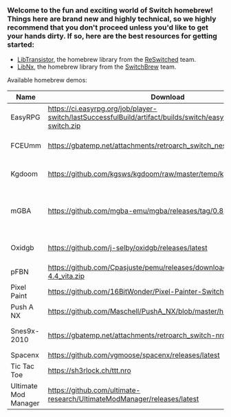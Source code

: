 ### Welcome to the fun and exciting world of Switch homebrew! Things here are brand new and highly technical, so we highly recommend that you don't proceed unless you'd like to get your hands dirty. If so, here are the best resources for getting started:
* [LibTransistor](https://github.com/reswitched/libtransistor), the homebrew library from the [ReSwitched](https://discord.com/invite/ZdqEhed) team.
* [LibNx](https://github.com/switchbrew/libnx), the homebrew library from the [SwitchBrew](http://switchbrew.org/index.php?title=Main_Page) team.

Available homebrew demos:

| Name        | Download                             | License | Source           | Notes
|-------------|--------------------------------------|---------|------------------|-------------------------
| EasyRPG     | https://ci.easyrpg.org/job/player-switch/lastSuccessfulBuild/artifact/builds/switch/easyrpg-player-switch.zip | GPL-3.0 | https://github.com/EasyRPG/Player | RPG Maker 2000/2003 game interpreter, uses LibNX |
| FCEUmm      | https://gbatemp.net/attachments/retroarch_switch_nes-zip.115761/ | GPL-2.0 | https://github.com/libretro/libretro-fceumm | An NES emulator for RetroArch. ROMs need to be provided separately, uses LibTransistor |
| Kgdoom      | https://github.com/kgsws/kgdoom/raw/master/temp/kgdoom/kgdoom.nro | MIT | https://github.com/kgsws/kgdoom | Homebrew DOOM port for the Switch. Doesn't work because of unimplemented BSD services |
| mGBA        | https://github.com/mgba-emu/mgba/releases/tag/0.8.4 | MPL-2.0 | https://github.com/mgba-emu/mgba | GameBoy Advanced emulator. Versions after 0.8.4 do not work. UI does not render. OpenGL renderer does not work. Software renderer can play games at full speed.
| Oxidgb      | https://github.com/j-selby/oxidgb/releases/latest | MIT | http://github.com/j-selby/oxidgb/tree/libtransistor | No controls, no audio. Contains https://github.com/svendahlstrand/10-print-game-boy/ |
| pFBN        | https://github.com/Cpasjuste/pemu/releases/download/v4.4/pfba-4.4_vita.zip | Unlicensed | https://github.com/Cpasjuste/pemu/tree/master/pfba | Portable Final Burn Neo, a watered-down version of MAME, uses LibNX |
| Pixel Paint | https://github.com/16BitWonder/Pixel-Painter-Switch/releases/latest | MIT | https://github.com/16BitWonder/Pixel-Painter-Switch | A pixel paint application with 7 colors to choose from, uses LibNX |
| Push A NX   | https://github.com/Maschell/PushA_NX/blob/master/hello.nro | Unlicensed | https://github.com/Maschell/PushA_NX | Push the A button as fast as you can! Uses LibNX |
| Snes9x-2010 | https://gbatemp.net/attachments/retroarch_switch-nro-zip.115733/ | Unlicensed | https://github.com/libretro/snes9x2010 | An SNES emulator for RetroArch. ROMs need to be provided separately, uses LibTransistor |
| Spacenx     | https://github.com/vgmoose/spacenx/releases/latest | MIT | https://github.com/vgmoose/spacenx | Download the `NRO` file.
| Tic Tac Toe | https://sh3rlock.ch/ttt.nro | Unlicensed | https://sh3rlock.ch/ttt.zip | A simple tic-tac-toe game, uses LibNX |
| Ultimate Mod Manager | https://github.com/ultimate-research/UltimateModManager/releases/latest | MIT | https://github.com/ultimate-research/UltimateModManager | A Switch homebrew application for installing mods for Smash Ultimate. |
